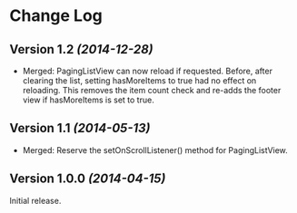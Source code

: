 Change Log
==========

Version 1.2 *(2014-12-28)*
----------------------------

 * Merged: PagingListView can now reload if requested. Before, after clearing the list, setting hasMoreItems to true had no
effect on reloading. This removes the item count check and re-adds the
footer view if hasMoreItems is set to true.

Version 1.1 *(2014-05-13)*
----------------------------

 * Merged: Reserve the setOnScrollListener() method for PagingListView.


Version 1.0.0 *(2014-04-15)*
----------------------------

Initial release.

